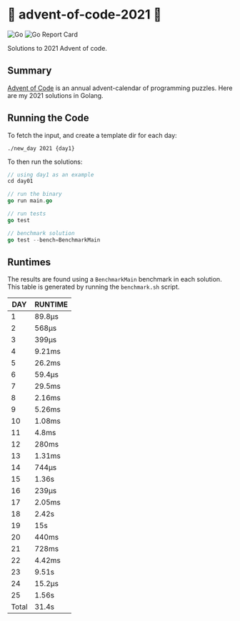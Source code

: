 # 🎄 advent-of-code-2021 🎄

![Go](https://github.com/jcockbain/advent-of-code-2021/workflows/Go/badge.svg)
![Go Report Card](https://goreportcard.com/badge/github.com/jcockbain/advent-of-code-2021)

Solutions to 2021 Advent of code. 

## Summary 

[Advent of Code](https://adventofcode.com/) is an annual advent-calendar of programming puzzles. Here are my 2021 solutions in Golang. 

## Running the Code

To fetch the input, and create a template dir for each day: 

```shell
./new_day 2021 {day1}
```

To then run the solutions: 

```go
// using day1 as an example
cd day01

// run the binary
go run main.go

// run tests
go test

// benchmark solution
go test --bench=BenchmarkMain

```

## Runtimes

The results are found using a `BenchmarkMain` benchmark in each solution. This table is generated by running the `benchmark.sh` script.

|  DAY  | RUNTIME |
|-------|---------|
|     1 | 89.8µs  |
|     2 | 568µs   |
|     3 | 399µs   |
|     4 | 9.21ms  |
|     5 | 26.2ms  |
|     6 | 59.4µs  |
|     7 | 29.5ms  |
|     8 | 2.16ms  |
|     9 | 5.26ms  |
|    10 | 1.08ms  |
|    11 | 4.8ms   |
|    12 | 280ms   |
|    13 | 1.31ms  |
|    14 | 744µs   |
|    15 | 1.36s   |
|    16 | 239µs   |
|    17 | 2.05ms  |
|    18 | 2.42s   |
|    19 | 15s     |
|    20 | 440ms   |
|    21 | 728ms   |
|    22 | 4.42ms  |
|    23 | 9.51s   |
|    24 | 15.2µs  |
|    25 | 1.56s   |
| Total | 31.4s   |
